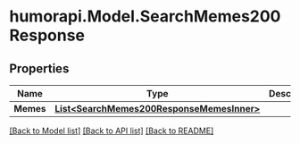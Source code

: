 # humorapi.Model.SearchMemes200Response

## Properties

Name | Type | Description | Notes
------------ | ------------- | ------------- | -------------
**Memes** | [**List&lt;SearchMemes200ResponseMemesInner&gt;**](SearchMemes200ResponseMemesInner.md) |  | 

[[Back to Model list]](../README.md#documentation-for-models) [[Back to API list]](../README.md#documentation-for-api-endpoints) [[Back to README]](../README.md)

